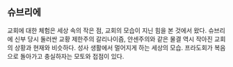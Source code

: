 ## 슈브리에
교회에 대한 체험은 세상 속의 작은 점, 교회의 모습이 지닌 힘을 본 것에서 왔다. 슈브리에 신부 당시 둘러싼 교황 제한주의 갈리나이즘, 얀센주의와 같은 물결 역시 작아진 교회의 상황과 현재와 비슷하다. 성사 생활에서 멀어지게 하는 세상의 모습. 프라도회가 복음으로 돌아가고 충실하자는 모토와 접점이 있다. 